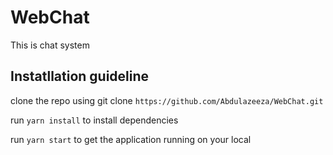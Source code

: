 # WebChat
This is chat system

## Instatllation guideline
clone the repo using git clone `https://github.com/Abdulazeeza/WebChat.git`

run `yarn install` to install dependencies

run `yarn start` to get the application running on your local 